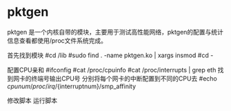 # pktgen
pktgen 是一个内核自带的模块，主要用于测试高性能网络，pktgen的配置与统计信息查看都使用/proc文件系统完成。

首先找到模块
#cd /lib
#sudo find . -name pktgen.ko | xargs insmod
#cd -

配置CPU亲和
#ifconfig
#cat /proc/cpuinfo
#cat /proc/interrupts | grep eth
找到网卡的终端号输出CPU号 
分别将每个网卡的中断配置到不同的CPU去
#echo ${cpunum} /proc/irq/${interruptnum}/smp_affinity

修改脚本
运行脚本


